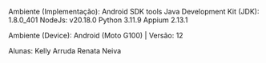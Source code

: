 Ambiente (Implementação):
Android SDK tools
Java Development Kit (JDK): 1.8.0_401
NodeJs: v20.18.0
Python 3.11.9
Appium 2.13.1

Ambiente (Device):
Android (Moto G100) | Versão: 12

Alunas:
Kelly Arruda
Renata Neiva
